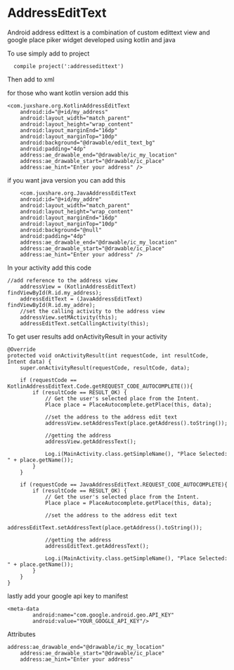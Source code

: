 # AddressEditText
Android address edittext is a combination of custom edittext view and google place piker widget developed using kotlin and java

To use simply add to project

      compile project(':addressedittext')
      
Then add to xml 

for those who want kotlin version add this
        
	
	<com.juxshare.org.KotlinAddressEditText
        android:id="@+id/my_address"
        android:layout_width="match_parent"
        android:layout_height="wrap_content"
        android:layout_marginEnd="16dp"
        android:layout_marginTop="10dp"
        android:background="@drawable/edit_text_bg"
        android:padding="4dp"
        address:ae_drawable_end="@drawable/ic_my_location"
        address:ae_drawable_start="@drawable/ic_place"
        address:ae_hint="Enter your address" />
        
 if you want java version you can add this
 
        <com.juxshare.org.JavaAddressEditText
        android:id="@+id/my_addre"
        android:layout_width="match_parent"
        android:layout_height="wrap_content"
        android:layout_marginEnd="16dp"
        android:layout_marginTop="10dp"
        android:background="@null"
        android:padding="4dp"
        address:ae_drawable_end="@drawable/ic_my_location"
        address:ae_drawable_start="@drawable/ic_place"
        address:ae_hint="Enter your address" />
	
In your activity add this code

	//add reference to the address view
        addressView = (KotlinAddressEditText) findViewById(R.id.my_address);
        addressEditText = (JavaAddressEditText) findViewById(R.id.my_addre);
        //set the calling activity to the address view
        addressView.setMActivity(this);
        addressEditText.setCallingActivity(this);
	
	
To get user results add onActivityResult in your activity

    @Override
    protected void onActivityResult(int requestCode, int resultCode, Intent data) {
        super.onActivityResult(requestCode, resultCode, data);

        if (requestCode == KotlinAddressEditText.Code.getREQUEST_CODE_AUTOCOMPLETE()){
            if (resultCode == RESULT_OK) {
                // Get the user's selected place from the Intent.
                Place place = PlaceAutocomplete.getPlace(this, data);

                //set the address to the address edit text
                addressView.setAddressText(place.getAddress().toString());

                //getting the address
                addressView.getAddressText();

                Log.i(MainActivity.class.getSimpleName(), "Place Selected: " + place.getName());
            }
        }

        if (requestCode == JavaAddressEditText.REQUEST_CODE_AUTOCOMPLETE){
            if (resultCode == RESULT_OK) {
                // Get the user's selected place from the Intent.
                Place place = PlaceAutocomplete.getPlace(this, data);

                //set the address to the address edit text
                addressEditText.setAddressText(place.getAddress().toString());

                //getting the address
                addressEditText.getAddressText();

                Log.i(MainActivity.class.getSimpleName(), "Place Selected: " + place.getName());
            }
        }
    }


lastly add your google api key to manifest

	<meta-data
            android:name="com.google.android.geo.API_KEY"
            android:value="YOUR_GOOGLE_API_KEY"/>

Attributes

	address:ae_drawable_end="@drawable/ic_my_location"
        address:ae_drawable_start="@drawable/ic_place"
        address:ae_hint="Enter your address"
	


